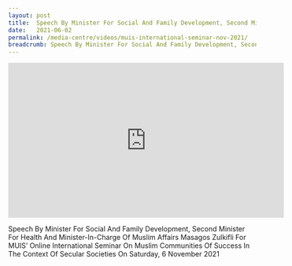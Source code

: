 ```yaml
---
layout: post
title:  Speech By Minister For Social And Family Development, Second Minister For Health And Minister-In-Charge Of Muslim Affairs Masagos Zulkifli For MUIS’ Online International Seminar On Muslim Communities Of Success In The Context Of Secular Societies On Saturday, 6 November 2021
date:   2021-06-02
permalink: /media-centre/videos/muis-international-seminar-nov-2021/
breadcrumb: Speech By Minister For Social And Family Development, Second Minister For Health And Minister-In-Charge Of Muslim Affairs Masagos Zulkifli For MUIS’ Online International Seminar On Muslim Communities Of Success In The Context Of Secular Societies On Saturday, 6 November 2021
---
```


<div class="bp-youtube">
<iframe width="560" height="315" src="https://www.youtube.com/embed/bxjGURS8DGo" title="YouTube video player" frameborder="0" allow="accelerometer; autoplay; clipboard-write; encrypted-media; gyroscope; picture-in-picture" allowfullscreen></iframe>
</div>

Speech By Minister For Social And Family Development, Second Minister For Health And Minister-In-Charge Of Muslim Affairs Masagos Zulkifli For MUIS’ Online International Seminar On Muslim Communities Of Success In The Context Of Secular Societies On Saturday, 6 November 2021
